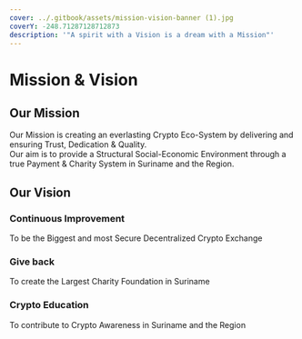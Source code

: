 ```yaml
---
cover: ../.gitbook/assets/mission-vision-banner (1).jpg
coverY: -248.71287128712873
description: '"A spirit with a Vision is a dream with a Mission"'
---
```


# Mission & Vision

## Our Mission

Our Mission is creating an everlasting Crypto Eco-System by delivering and ensuring Trust, Dedication & Quality. \
Our aim is to provide a Structural Social-Economic Environment through a true Payment & Charity System in Suriname and the Region.

## Our Vision

### Continuous Improvement

To be the Biggest and most Secure Decentralized Crypto Exchange

### Give back

To create the Largest Charity Foundation in Suriname

### Crypto Education

To contribute to Crypto Awareness in Suriname and the Region

